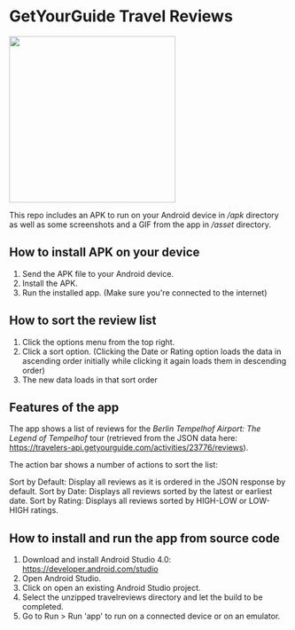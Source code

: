 # GetYourGuide Travel Reviews

<img src="https://github.com/waseefakhtar/travelreviews/blob/master/asset/TravelReviewsGIF.gif" width="300"/>

This repo includes an APK to run on your Android device in _/apk_ directory as well as some screenshots and a GIF from the app in _/asset_ directory.

## How to install APK on your device

1. Send the APK file to your Android device.
2. Install the APK.
3. Run the installed app. (Make sure you're connected to the internet)

## How to sort the review list

1. Click the options menu from the top right.
2. Click a sort option. (Clicking the Date or Rating option loads the data in ascending order initially while clicking it again loads them in descending order)
3. The new data loads in that sort order

## Features of the app

The app shows a list of reviews for the _Berlin Tempelhof Airport: The Legend of Tempelhof_ tour (retrieved from the JSON data here: https://travelers-api.getyourguide.com/activities/23776/reviews).

The action bar shows a number of actions to sort the list:

Sort by Default: Display all reviews as it is ordered in the JSON response by default.
Sort by Date: Displays all reviews sorted by the latest or earliest date.
Sort by Rating: Displays all reviews sorted by HIGH-LOW or LOW-HIGH ratings.

## How to install and run the app from source code

1. Download and install Android Studio 4.0: https://developer.android.com/studio
2. Open Android Studio.
2. Click on open an existing Android Studio project.
3. Select the unzipped travelreviews directory and let the build to be completed.
4. Go to Run > Run 'app' to run on a connected device or on an emulator.
